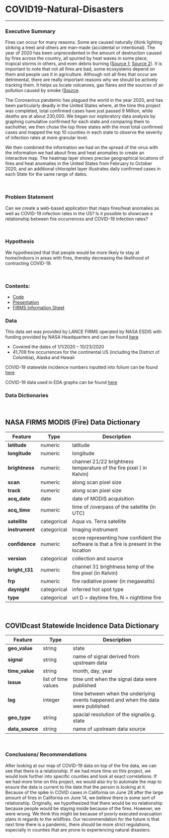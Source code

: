 # COVID19-Natural-Disasters
***

### Executive Summary
Fires can occur for many reasons. Some are caused naturally (think lighting striking a tree) and others are man-made (accidental or intentional). The year of 2020 has been unprecedented in the amount of destruction caused by fires across the country, all spurred by heat waves in some place, tropical storms in others, and even debris burning ([Source 1](https://en.wikipedia.org/wiki/2020_California_wildfires); [Source 2](https://www.insurancejournal.com/news/southcentral/2020/08/17/579347.htm#:~:text=So%20far%20in%202020%2C%20902,a%20total%20of%20171%2C204%20acres)). It is important to note that not all fires are bad, some ecosystems depend on them and people use it in agriculture. Although not all fires that occur are detrimental, there are really important reasons why we should be actively tracking them. It helps us locate volcanoes, gas flares and the sources of air pollution caused by smoke ([Source](https://earthdata.nasa.gov/earth-observation-data/near-real-time/hazards-and-disasters/fires). 

The Coronavirus pandemic has plagued the world in the year 2020, and has been particularly deadly in the United States where, at the time this project was completed, total confirmed cases have just passed 9 Million, while deaths are at about 230,000. We began our exploratory data analysis by graphing cumulative confirmed for each state and comparing them to eachother, we then chose the top three states with the most total confirmed cases and mapped the top 10 counties in each state to observe the severity of infection rates at more granular level.

We then combined the information we had on the spread of the virus with the information we had about fires and heat anomalies to create an interactive map. The heatmap layer shows precise geographical locations of fires and heat anomalies in the United States from February to October 2020, and an additional chloroplet layer illustrates daily confirmed cases in each State for the same range of dates.

<br>

### Problem Statement
Can we create a web-based application that maps fires/heat anomalies as well as COVID-19 infection rates in the US? Is it possible to showcase a relationship between fire occurrences and COVID-19 infection rates?

<br>

### Hypothesis
We hypothesized that that people would be more likely to stay at home/indoors in areas with fires, thereby decreasing the likelihood of contracting COVID-19. 

<br>

### Contents:
- [Code](https://github.com/eklee151/COVID19-Natural-Disasters/tree/main/code)
- [Presentation](https://github.com/eklee151/COVID19-Natural-Disasters/blob/main/DSI%20Project%205.pdf)
- [FIRMS Information Sheet](https://github.com/eklee151/COVID19-Natural-Disasters/blob/main/FIRMS%20Fire%20Data%20Info%20Sheet.pdf)

### Data
This data set was provided by LANCE FIRMS operated by NASA ESDIS with funding provided by NASA Headquarters and can be found [here]( https://firms2.modaps.eosdis.nasa.gov/download/)
 - Covered the dates of 1/1/2020 – 10/23/2020
 - 41,709 fire occurrences for the continental US (including the District of Columbia), Alaska and Hawaii
 
COVID-19 statewide incidence numbers inputted into folium can be found [here](https://covidcast.cmu.edu/?sensor=doctor-visits-smoothed_adj_cli&level=county&date=20201018&signalType=value&encoding=color&mode=overview&region=42003)

COVID-19 data used in EDA graphs can be found [here](https://raw.githubusercontent.com/kevinrenois/COVID-19/master/csse_covid_19_data/csse_covid_19_time_series/time_series_covid19_confirmed_US.csv)

### Data Dictionaries

<br>

## NASA FIRMS MODIS (Fire) Data Dictionary
|Feature| Type| Description|
|---|---|---|
|**latitude**|numeric| latitude|
|**longitude**|numeric| longitude|
|**brightness**|numeric| channel 21/22 brightness temperature of the fire pixel ( in Kelvin)|
|**scan**|numeric| along scan pixel size|
|**track**|numeric| along scan pixel size|
|**acq_date**|date| date of MODIS acquisition|
|**acq_time**|numeric| time of /overpass of the satellite (in UTC)|
|**satellite**|categorical| Aqua vs. Terra satellite|
|**instrument**|categorical| Imaging instrument|
|**confidence**|numeric| score representing how confident the software is that a fire is present in the location|
|**version**|categorical| collection and source|
|**bright_t31**|numeric| channel 31 brightness temp of the fire pixel (in Kelvin)|
|**frp**|numeric| fire radiative power (in megawatts)|
|**daynight**|categorical| inferred hot spot type|
|**type**|categorical|url D = daytime fire, N = nighttime fire|

<br>

## COVIDcast Statewide Incidence Data Dictionary
|Feature| Type| Description|
|---|---|---|
|**geo_value**|string| state|
|**signal**|string|name of signal derived from upstream data|
|**time_value**|string| month, day, year |
|**issue**|list of time values|time unit when the signal data were published|
|**lag**|integer|time between when the underlying events happened and when the data were published|
|**geo_type**|string|spacial resolution of the signal(e.g. state|
|**data_source**|string|name of upstream data source|

<br>

### Conclusions/ Recommendations

After looking at our map of COVID-19 data on top of the fire data, we can see that there is a relationship. If we had more time on this project, we would look further into specific counties and look at exact correlations. If we had more time on this project, we would also try to automate the map to ensure the data is current to the date that the person is looking at it. Because of the spike in COVID cases in California on June 28 after the large amount of fires in California on June 14, we believe there is some sort of relationship. Originally, we hypothesized that there would be no relationship because people would be staying inside because of the fires. However, we were wrong. We think this might be because of poorly executed evacuation plans in regards to the wildfires. Our recommendation for the future is that next time there is a pandemic, there should be more strict regulations, especially in counties that are prone to experiencing natural disasters.